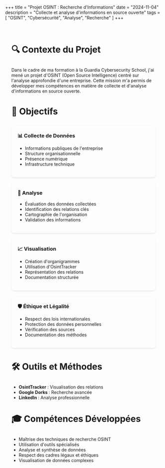 +++
title = "Projet OSINT : Recherche d'Informations"
date = "2024-11-04"
description = "Collecte et analyse d'informations en source ouverte"
tags = [
    "OSINT",
    "Cybersécurité",
    "Analyse",
    "Recherche"
]
+++

<div class="project-content">

# 🔍 Contexte du Projet

Dans le cadre de ma formation à la Guardia Cybersecurity School, j'ai mené un projet d'OSINT (Open Source Intelligence) centré sur l'analyse approfondie d'une entreprise. Cette mission m'a permis de développer mes compétences en matière de collecte et d'analyse d'informations en source ouverte.

# 🎯 Objectifs

<div class="objectives-grid">
<div class="objective-item">

### 📊 Collecte de Données
- Informations publiques de l'entreprise
- Structure organisationnelle
- Présence numérique
- Infrastructure technique
</div>

<div class="objective-item">

### 🔎 Analyse
- Évaluation des données collectées
- Identification des relations clés
- Cartographie de l'organisation
- Validation des informations
</div>

<div class="objective-item">

### 📈 Visualisation
- Création d'organigrammes
- Utilisation d'OsintTracker
- Représentation des relations
- Documentation structurée
</div>

<div class="objective-item">

### 🛡️ Éthique et Légalité
- Respect des lois internationales
- Protection des données personnelles
- Vérification des sources
- Documentation des méthodes
</div>
</div>

# 🛠️ Outils et Méthodes

- **OsintTracker** : Visualisation des relations
- **Google Dorks** : Recherche avancée
- **LinkedIn** : Analyse professionnelle


# 🎓 Compétences Développées

- Maîtrise des techniques de recherche OSINT
- Utilisation d'outils spécialisés
- Analyse et synthèse de données
- Respect des cadres légaux et éthiques
- Visualisation de données complexes

</div>

<style>
.project-content {
    max-width: 800px;
    margin: 0 auto;
    padding: 20px;
}

.objectives-grid {
    display: grid;
    grid-template-columns: repeat(auto-fit, minmax(250px, 1fr));
    gap: 20px;
    margin: 20px 0;
}

.objective-item {
    background: rgba(255, 255, 255, 0.05);
    padding: 20px;
    border-radius: 8px;
    box-shadow: 0 2px 4px rgba(0, 0, 0, 0.1);
}

.objective-item h3 {
    margin-top: 0;
    color: var(--content-link-color);
}

h1 {
    border-bottom: 2px solid var(--content-link-color);
    padding-bottom: 10px;
    margin-top: 40px;
}
</style>